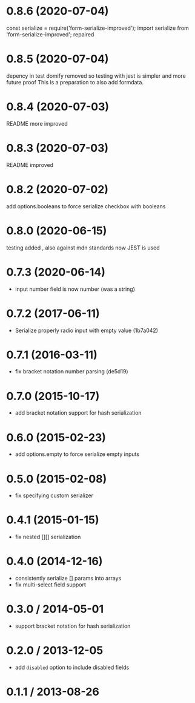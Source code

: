 # 0.8.6 (2020-07-04)
const serialize = require('form-serialize-improved');
import serialize from 'form-serialize-improved';
repaired

# 0.8.5 (2020-07-04)
depency in test domify removed
so testing with jest is simpler and more future proof
This is a preparation to also add formdata.

# 0.8.4 (2020-07-03)
README more improved

# 0.8.3 (2020-07-03)
README improved

# 0.8.2 (2020-07-02)
add options.booleans to force serialize checkbox with booleans

# 0.8.0 (2020-06-15)
testing added , also against mdn standards
now JEST is used 

# 0.7.3 (2020-06-14)
* input number field is now number (was a string)

# 0.7.2 (2017-06-11)

* Serialize properly radio input with empty value (1b7a042)

# 0.7.1 (2016-03-11)

* fix bracket notation number parsing (de5d19)

# 0.7.0 (2015-10-17)

* add bracket notation support for hash serialization

# 0.6.0 (2015-02-23)

* add options.empty to force serialize empty inputs

# 0.5.0 (2015-02-08)

* fix specifying custom serializer

# 0.4.1 (2015-01-15)

* fix nested [][] serialization

# 0.4.0 (2014-12-16)

* consistently serialize [] params into arrays
* fix multi-select field support

# 0.3.0 / 2014-05-01

* support bracket notation for hash serialization

# 0.2.0 / 2013-12-05

* add `disabled` option to include disabled fields

# 0.1.1 / 2013-08-26
